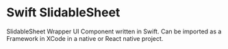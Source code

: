 # Swift SlidableSheet

SlidableSheet Wrapper UI Component written in Swift. Can be imported as a Framework in XCode in a native or React native project.
